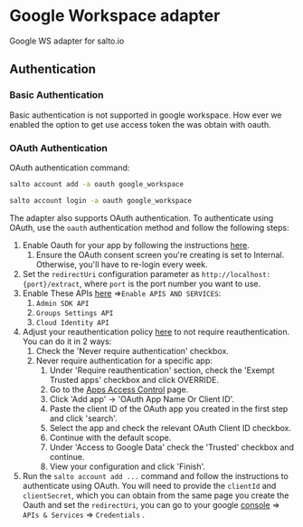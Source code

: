 # Google Workspace adapter

Google WS adapter for salto.io

## Authentication

### Basic Authentication

Basic authentication is not supported in google workspace. How ever we enabled the option to get use access token the was obtain with oauth.

### OAuth Authentication

OAuth authentication command:

```bash
salto account add -a oauth google_workspace

salto account login -a oauth google_workspace
```

The adapter also supports OAuth authentication. To authenticate using OAuth, use the `oauth` authentication method and follow the following steps:

1. Enable Oauth for your app by following the instructions [here](https://developers.google.com/identity/protocols/oauth2/web-server#creatingcred).
   1. Ensure the OAuth consent screen you're creating is set to Internal. Otherwise, you'll have to re-login every week.
2. Set the `redirectUri` configuration parameter as `http://localhost:{port}/extract`, where `port` is the port number you want to use.
3. Enable These APIs [here](https://console.cloud.google.com/apis) =>`Enable APIS AND SERVICES`:
   1. `Admin SDK API`
   2. `Groups Settings API`
   3. `Cloud Identity API`
4. Adjust your reauthentication policy [here](https://admin.google.com/ac/security/reauth/admin-tools) to not require reauthentication.
   You can do it in 2 ways:
   1. Check the 'Never require authentication' checkbox.
   2. Never require authentication for a specific app:
      1. Under 'Require reauthentication' section, check the 'Exempt Trusted apps' checkbox and click OVERRIDE.
      2. Go to the [Apps Access Control](https://admin.google.com/ac/owl/list?tab=configuredApps) page.
      3. Click 'Add app' -> 'OAuth App Name Or Client ID'.
      4. Paste the client ID of the OAuth app you created in the first step and click 'search'.
      5. Select the app and check the relevant OAuth Client ID checkbox.
      6. Continue with the default scope.
      7. Under 'Access to Google Data' check the 'Trusted' checkbox and continue.
      8. View your configuration and click 'Finish'.
5. Run the `salto account add ...` command and follow the instructions to authenticate using OAuth. You will need to provide the `clientId` and `clientSecret`, which you can obtain from the same page you create the Oauth and set the `redirectUri`, you can go to your google [console](https://console.cloud.google.com/) => `APIs & Services` => `Credentials` .
